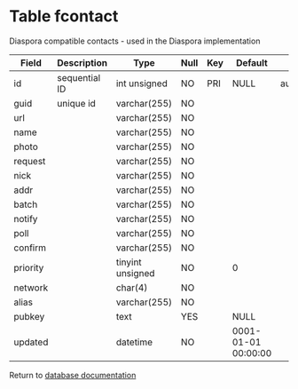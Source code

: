 Table fcontact
===========

Diaspora compatible contacts - used in the Diaspora implementation

| Field    | Description   | Type             | Null | Key | Default             | Extra          |
| -------- | ------------- | ---------------- | ---- | --- | ------------------- | -------------- |
| id       | sequential ID | int unsigned     | NO   | PRI | NULL                | auto_increment |
| guid     | unique id     | varchar(255)     | NO   |     |                     |                |
| url      |               | varchar(255)     | NO   |     |                     |                |
| name     |               | varchar(255)     | NO   |     |                     |                |
| photo    |               | varchar(255)     | NO   |     |                     |                |
| request  |               | varchar(255)     | NO   |     |                     |                |
| nick     |               | varchar(255)     | NO   |     |                     |                |
| addr     |               | varchar(255)     | NO   |     |                     |                |
| batch    |               | varchar(255)     | NO   |     |                     |                |
| notify   |               | varchar(255)     | NO   |     |                     |                |
| poll     |               | varchar(255)     | NO   |     |                     |                |
| confirm  |               | varchar(255)     | NO   |     |                     |                |
| priority |               | tinyint unsigned | NO   |     | 0                   |                |
| network  |               | char(4)          | NO   |     |                     |                |
| alias    |               | varchar(255)     | NO   |     |                     |                |
| pubkey   |               | text             | YES  |     | NULL                |                |
| updated  |               | datetime         | NO   |     | 0001-01-01 00:00:00 |                |

Return to [database documentation](help/database)
